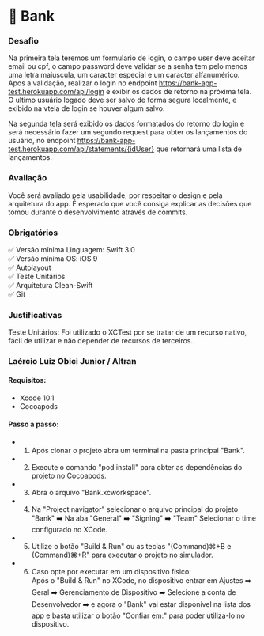 :bank: Bank
===================

### Desafio
Na primeira tela teremos um formulario de login, o campo user deve aceitar email ou cpf, o campo password deve validar se a senha tem pelo menos uma letra maiuscula, um caracter especial e um caracter alfanumérico. Apos a validação, realizar o login no endpoint https://bank-app-test.herokuapp.com/api/login e exibir os dados de retorno na próxima tela. O ultimo usuário logado deve ser salvo de forma segura localmente, e exibido na vtela de login se houver algum salvo.   

Na segunda tela será exibido os dados formatados do retorno do login e será necessário fazer um segundo request para obter os lançamentos do usuário, no endpoint https://bank-app-test.herokuapp.com/api/statements/{idUser} que retornará uma lista de lançamentos.   

### Avaliação
Você será avaliado pela usabilidade, por respeitar o design e pela arquitetura do app. É esperado que você consiga explicar as decisões que tomou durante o desenvolvimento através de commits.

### Obrigatórios
:white_check_mark: Versão mínima Linguagem: Swift 3.0   
:white_check_mark: Versão mínima OS: iOS 9   
:white_check_mark: Autolayout  
:white_check_mark: Teste Unitários   
:white_check_mark: Arquitetura Clean-Swift   
:white_check_mark: Git   

### Justificativas
Teste Unitários: Foi utilizado o XCTest por se tratar de um recurso nativo, fácil de utilizar e não depender de recursos de terceiros.


### Laércio Luiz Obici Junior / Altran  
#### Requisitos:
- Xcode 10.1   
- Cocoapods   
#### Passo a passo:
- 1. Após clonar o projeto abra um terminal na pasta principal "Bank".   
- 2. Execute o comando "pod install" para obter as dependências do projeto no Cocoapods.   
- 3. Abra o arquivo "Bank.xcworkspace".   
- 4. Na "Project navigator" selecionar o arquivo principal do projeto "Bank" :arrow_right: Na aba "General" :arrow_right: "Signing" :arrow_right: "Team" Selecionar o time configurado no XCode.   
- 5. Utilize o botão "Build & Run" ou as teclas "(Command)⌘+B e (Command)⌘+R" para executar o projeto no simulador.  
- 6. Caso opte por executar em um dispositivo físico:   
Após o "Build & Run" no XCode, no dispositivo entrar em Ajustes :arrow_right: Geral :arrow_right: Gerenciamento de Dispositivo :arrow_right: Selecione a conta de Desenvolvedor :arrow_right: e agora o "Bank" vai estar disponível na lista dos app e basta utilizar o botão "Confiar em:" para poder utiliza-lo no dispositivo.   